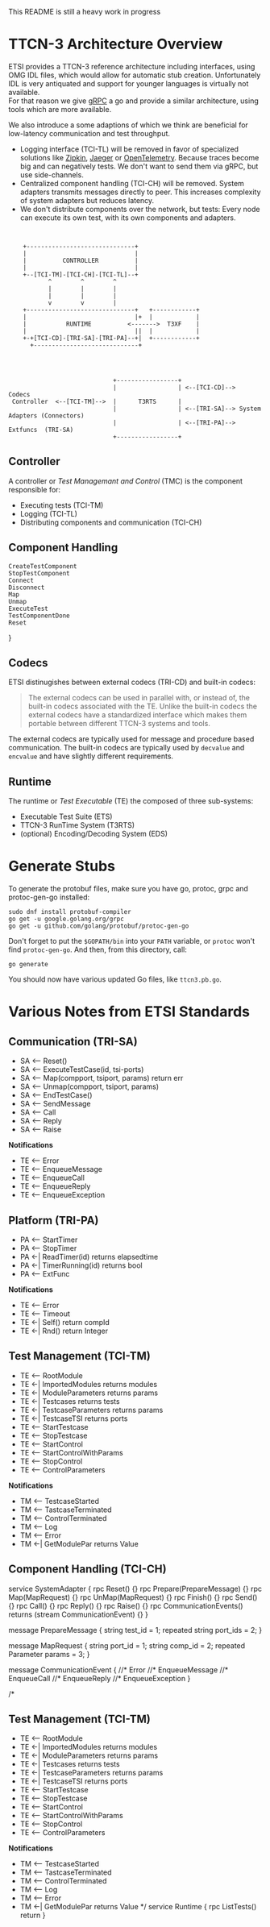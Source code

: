 This README is still a heavy work in progress

# TTCN-3 Architecture Overview

ETSI provides a TTCN-3 reference architecture including interfaces, using OMG
IDL files, which would allow for automatic stub creation. Unfortunately IDL is
very antiquated and support for younger languages is virtually not available.  
For that reason we give [gRPC](http://grpc.io) a go and provide a similar
architecture, using tools which are more available.

We also introduce a some adaptions of which we think are beneficial for
low-latency communication and test throughput.

* Logging interface (TCI-TL) will be removed in favor of specialized solutions
  like [Zipkin](https://zipkin.io/), [Jaeger](https://www.jaegertracing.io/) or
  [OpenTelemetry](https://opentelemetry.io/). Because traces become big and can 
  negatively tests. We don't want to send them via gRPC, but use side-channels.
* Centralized component handling (TCI-CH) will be removed. System adapters
  transmits messages directly to peer. This increases complexity of system
  adapters but reduces latency.
* We don't distribute components over the network, but tests: Every node can
  execute its own test, with its own components and adapters.


```


    +------------------------------+
    |                              |
    |          CONTROLLER          |
    |                              |
    +--[TCI-TM]-[TCI-CH]-[TCI-TL]--+
           ^        ^        ^
           |        |        |
           |        |        |
           v        v        |
    +------------------------------+   +------------+
    |                              |+  |            |
    |           RUNTIME          <------->  T3XF    |
    |                              ||  |            |
    +-+[TCI-CD]-[TRI-SA]-[TRI-PA]--+|  +------------+
      +-----------------------------+




                             +-----------------+     
                             |                 | <--[TCI-CD]-->  Codecs
 Controller  <--[TCI-TM]-->  |      T3RTS      | 
                             |                 | <--[TRI-SA]--> System Adapters (Connectors)
                             |                 | <--[TRI-PA]--> Extfuncs  (TRI-SA)
                             +-----------------+

```
## Controller

A controller or _Test Managemant and Control_ (TMC) is the component responsible
for:

* Executing tests (TCI-TM)
* Logging (TCI-TL)
* Distributing components and communication (TCI-CH)

## Component Handling


    CreateTestComponent
    StopTestComponent
    Connect
    Disconnect
    Map
    Unmap
    ExecuteTest
    TestComponentDone
    Reset
}

## Codecs

ETSI distinugishes between external codecs (TRI-CD) and built-in codecs:

> The external codecs can be used in parallel with, or instead of, the built-in
> codecs associated with the TE. Unlike the built-in codecs the external codecs
> have a standardized interface which makes them portable between different
> TTCN-3 systems and tools.

The external codecs are typically used for message and procedure based
communication. The built-in codecs are typically used by `decvalue` and
`encvalue` and have slightly different requirements.


## Runtime

The runtime or _Test Executable_ (TE) the composed of three sub-systems:

* Executable Test Suite (ETS)
* TTCN-3 RunTime System (T3RTS)
* (optional) Encoding/Decoding System (EDS)


# Generate Stubs

To generate the protobuf files, make sure you have go, protoc, grpc and
protoc-gen-go installed:

    sudo dnf install protobuf-compiler
    go get -u google.golang.org/grpc
    go get -u github.com/golang/protobuf/protoc-gen-go

Don't forget to put the `$GOPATH/bin` into your `PATH` variable, or `protoc`
won't find `protoc-gen-go`. And then, from this directory, call:

    go generate

You should now have various updated Go files, like `ttcn3.pb.go`.


# Various Notes from ETSI Standards

## Communication (TRI-SA)

 * SA <-- Reset()
 * SA <-- ExecuteTestCase(id, tsi-ports)
 * SA <-- Map(compport, tsiport, params) return err
 * SA <-- Unmap(compport, tsiport, params)
 * SA <-- EndTestCase()
 * SA <-- SendMessage
 * SA <-- Call
 * SA <-- Reply
 * SA <-- Raise

**Notifications**

 * TE <-- Error
 * TE <-- EnqueueMessage
 * TE <-- EnqueueCall
 * TE <-- EnqueueReply
 * TE <-- EnqueueException

## Platform (TRI-PA)

 * PA <-- StartTimer
 * PA <-- StopTimer
 * PA <-| ReadTimer(id) returns elapsedtime
 * PA <-| TimerRunning(id) returns bool
 * PA <-- ExtFunc

**Notifications**

 * TE <-- Error
 * TE <-- Timeout
 * TE <-| Self() return compId
 * TE <-| Rnd() return Integer


## Test Management (TCI-TM)

 * TE <-- RootModule
 * TE <-| ImportedModules returns modules
 * TE <-| ModuleParameters returns params
 * TE <-| Testcases returns tests
 * TE <-| TestcaseParameters returns params
 * TE <-| TestcaseTSI returns ports
 * TE <-- StartTestcase
 * TE <-- StopTestcase
 * TE <-- StartControl
 * TE <-- StartControlWithParams
 * TE <-- StopControl
 * TE <-- ControlParameters

**Notifications**

 * TM <-- TestcaseStarted
 * TM <-- TastcaseTerminated
 * TM <-- ControlTerminated
 * TM <-- Log
 * TM <-- Error
 * TM <-| GetModulePar returns Value

## Component Handling (TCI-CH)


service SystemAdapter {
  rpc Reset() {}
  rpc Prepare(PrepareMessage) {}
  rpc Map(MapRequest) {}
  rpc UnMap(MapRequest) {}
  rpc Finish() {}
  rpc Send() {}
  rpc Call() {}
  rpc Reply() {}
  rpc Raise() {}
  rpc CommunicationEvents() returns (stream CommunicationEvent) {}
}

message PrepareMessage {
  string test_id = 1;
  repeated string port_ids = 2;
}

message MapRequest {
  string port_id = 1;
  string comp_id = 2;
  repeated Parameter params = 3;
}

message CommunicationEvent {
  //* Error
  //* EnqueueMessage
  //* EnqueueCall
  //* EnqueueReply
  //* EnqueueException
}

/*

## Test Management (TCI-TM)

 * TE <-- RootModule
 * TE <-| ImportedModules returns modules
 * TE <-| ModuleParameters returns params
 * TE <-| Testcases returns tests
 * TE <-| TestcaseParameters returns params
 * TE <-| TestcaseTSI returns ports
 * TE <-- StartTestcase
 * TE <-- StopTestcase
 * TE <-- StartControl
 * TE <-- StartControlWithParams
 * TE <-- StopControl
 * TE <-- ControlParameters

**Notifications**

 * TM <-- TestcaseStarted
 * TM <-- TastcaseTerminated
 * TM <-- ControlTerminated
 * TM <-- Log
 * TM <-- Error
 * TM <-| GetModulePar returns Value
 */
service Runtime { rpc ListTests() return }

